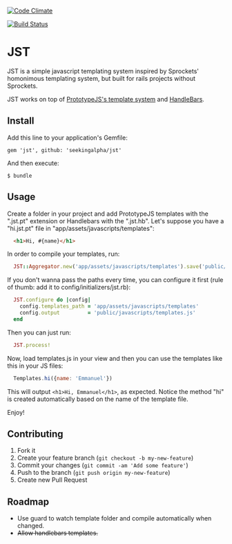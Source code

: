 [![Code Climate](https://codeclimate.com/repos/5358f2f0e30ba06766001f0b/badges/4b55d6afc21edbf37bc0/gpa.png)](https://codeclimate.com/repos/5358f2f0e30ba06766001f0b/feed)

[![Build Status](https://travis-ci.org/seekingalpha/jst.svg?branch=master)](https://travis-ci.org/seekingalpha/jst)


# JST

JST is a simple javascript templating system inspired by Sprockets' homonimous templating system, but built for rails projects without Sprockets.

JST works on top of [PrototypeJS's template system](http://prototypejs.org/doc/latest/language/Template/) and [HandleBars](http://handlebarsjs.com/).

## Install

Add this line to your application's Gemfile:

    gem 'jst', github: 'seekingalpha/jst'

And then execute:

    $ bundle

## Usage

Create a folder in your project and add PrototypeJS templates with the ".jst.pt" extension or Handlebars with the ".jst.hb". Let's suppose you have a "hi.jst.pt" file in "app/assets/javascripts/templates":

```html
  <h1>Hi, #{name}</h1>
```
In order to compile your templates, run:

```ruby
  JST::Aggregator.new('app/assets/javascripts/templates').save('public/javascripts/templates.js')
```

If you don't wanna pass the paths every time, you can configure it first (rule of thumb: add it to config/initializers/jst.rb):

```ruby
  JST.configure do |config|
    config.templates_path = 'app/assets/javascripts/templates'
    config.output         = 'public/javascripts/templates.js'
  end
```

Then you can just run:

```ruby
  JST.process!
```

Now, load templates.js in your view and then you can use the templates like this in your JS files:

```js
  Templates.hi({name: 'Emmanuel'})
```

This will output ```<h1>Hi, Emmanuel</h1>```, as expected. Notice the method "hi" is created automatically based on the name of the template file.

Enjoy!

## Contributing

1. Fork it
2. Create your feature branch (`git checkout -b my-new-feature`)
3. Commit your changes (`git commit -am 'Add some feature'`)
4. Push to the branch (`git push origin my-new-feature`)
5. Create new Pull Request


## Roadmap

- Use guard to watch template folder and compile automatically when changed.
- ~~Allow handlebars templates.~~

